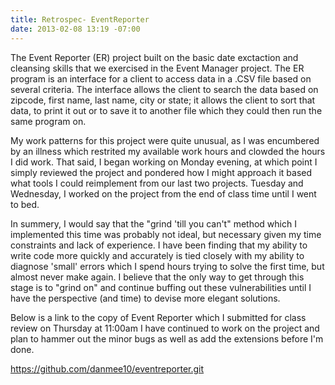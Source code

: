 ```yaml
---
title: Retrospec- EventReporter
date: 2013-02-08 13:19 -07:00
---
```




The Event Reporter (ER) project built on the basic date exctaction and cleansing skills that we exercised in the Event Manager project.  The ER program is an interface for a client to access data in a .CSV file based on several criteria.  The interface allows the client to search the data based on zipcode, first name, last name, city or state; it allows the client to sort that data, to print it out or to save it to another file which they could then run the same program on.

My work patterns for this project were quite unusual, as I was encumbered by an illness which restrited my available work hours and clowded the hours I did work.  That said, I began working on Monday evening, at which point I simply reviewed the project and pondered how I might approach it based what tools I could reimplement from our last two projects.  Tuesday and Wednesday, I worked on the project from the end of class time until I went to bed.

In summery, I would say that the "grind 'till you can't" method which I implemented this time was probably not ideal, but necessary given my time constraints and lack of experience.  I have been finding that my ability to write code more quickly and accurately is tied closely with my ability to diagnose 'small' errors which I spend hours trying to solve the first time, but almost never make again.  I believe that the only way to get through this stage is to "grind on" and continue buffing out these vulnerabilities until I have the perspective (and time) to devise more elegant solutions.

Below is a link to the copy of Event Reporter which I submitted for class review on Thursday at 11:00am
I have continued to work on the project and plan to hammer out the minor bugs as well as add the extensions before I'm done.

https://github.com/danmee10/eventreporter.git

